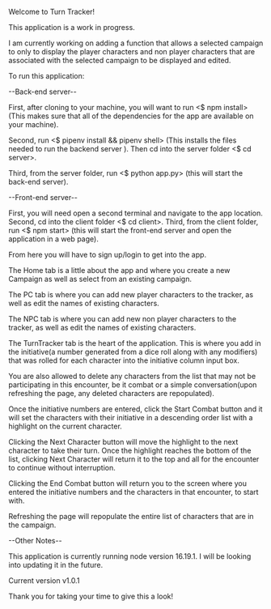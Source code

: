 Welcome to Turn Tracker!

This application is a work in progress.

I am currently working on adding a function that allows a selected campaign to only to display the player characters and non player characters that are associated with the selected campaign to be displayed and edited.

To run this application:

--Back-end server--

First, after cloning to your machine, you will want to run <$ npm install> (This makes sure that all of the dependencies for the app are available on your machine).

Second, run <$ pipenv install && pipenv shell> (This installs the files needed to run the backend server ). Then cd into the server folder <$ cd server>.

Third, from the server folder, run <$ python app.py> (this will start the back-end server).

--Front-end server--

First, you will need open a second terminal and navigate to the app location.
Second, cd into the client folder <$ cd client>.
Third, from the client folder, run <$ npm start> (this will start the front-end server and open the application in a web page).

From here you will have to sign up/login to get into the app.

The Home tab is a little about the app and where you create a new Campaign as well as select from an existing campaign.

The PC tab is where you can add new player characters to the tracker, as well as edit the names of existing characters.

The NPC tab is where you can add new non player characters to the tracker, as well as edit the names of existing characters.

The TurnTracker tab is the heart of the application. This is where you add in the initiative(a number generated from a dice roll along with any modifiers) that was rolled for each character into the initiative column input box.

You are also allowed to delete any characters from the list that may not be participating in this encounter, be it combat or a simple conversation(upon refreshing the page, any deleted characters are repopulated).

Once the initiative numbers are entered, click the Start Combat button and it will set the characters with their initiative in a descending order list with a highlight on the current character.

Clicking the Next Character button will move the highlight to the next character to take their turn.
    Once the highlight reaches the bottom of the list, clicking Next Character will return it to the top and all for the encounter to continue without interruption.

Clicking the End Combat button will return you to the screen where you entered the initiative numbers and the characters in that encounter, to start with.

Refreshing the page will repopulate the entire list of characters that are in the campaign.

--Other Notes--

This application is currently running node version 16.19.1.
I will be looking into updating it in the future.

Current version v1.0.1

Thank you for taking your time to give this a look!